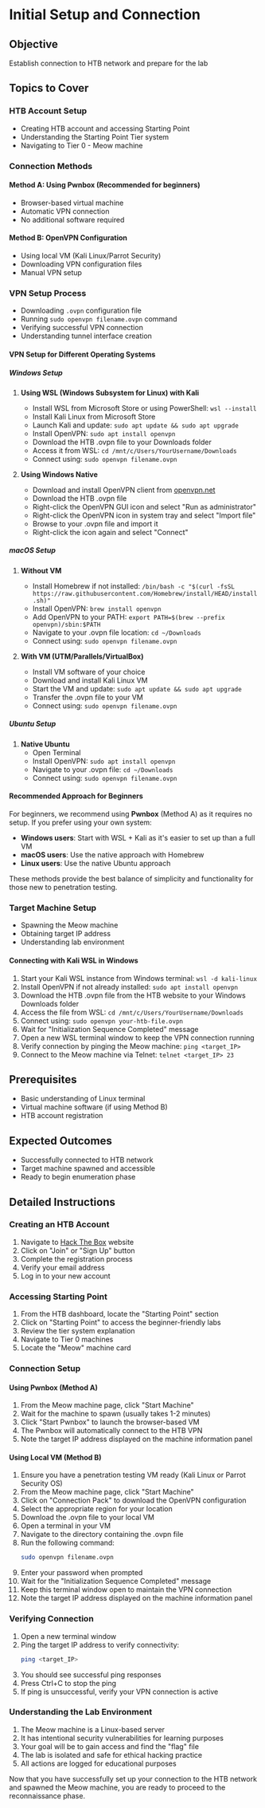 # Initial Setup and Connection

## Objective
Establish connection to HTB network and prepare for the lab

## Topics to Cover

### HTB Account Setup
- Creating HTB account and accessing Starting Point
- Understanding the Starting Point Tier system
- Navigating to Tier 0 - Meow machine

### Connection Methods

#### Method A: Using Pwnbox (Recommended for beginners)
- Browser-based virtual machine
- Automatic VPN connection
- No additional software required

#### Method B: OpenVPN Configuration
- Using local VM (Kali Linux/Parrot Security)
- Downloading VPN configuration files
- Manual VPN setup

### VPN Setup Process
- Downloading `.ovpn` configuration file
- Running `sudo openvpn filename.ovpn` command
- Verifying successful VPN connection
- Understanding tunnel interface creation

#### VPN Setup for Different Operating Systems

##### Windows Setup
1. **Using WSL (Windows Subsystem for Linux) with Kali**
   - Install WSL from Microsoft Store or using PowerShell: `wsl --install`
   - Install Kali Linux from Microsoft Store
   - Launch Kali and update: `sudo apt update && sudo apt upgrade`
   - Install OpenVPN: `sudo apt install openvpn`
   - Download the HTB .ovpn file to your Downloads folder
   - Access it from WSL: `cd /mnt/c/Users/YourUsername/Downloads`
   - Connect using: `sudo openvpn filename.ovpn`

2. **Using Windows Native**
   - Download and install OpenVPN client from [openvpn.net](https://openvpn.net/community-downloads/)
   - Download the HTB .ovpn file
   - Right-click the OpenVPN GUI icon and select "Run as administrator"
   - Right-click the OpenVPN icon in system tray and select "Import file"
   - Browse to your .ovpn file and import it
   - Right-click the icon again and select "Connect"

##### macOS Setup
1. **Without VM**
   - Install Homebrew if not installed: `/bin/bash -c "$(curl -fsSL https://raw.githubusercontent.com/Homebrew/install/HEAD/install.sh)"`
   - Install OpenVPN: `brew install openvpn`
   - Add OpenVPN to your PATH: `export PATH=$(brew --prefix openvpn)/sbin:$PATH`
   - Navigate to your .ovpn file location: `cd ~/Downloads`
   - Connect using: `sudo openvpn filename.ovpn`

2. **With VM (UTM/Parallels/VirtualBox)**
   - Install VM software of your choice
   - Download and install Kali Linux VM
   - Start the VM and update: `sudo apt update && sudo apt upgrade`
   - Transfer the .ovpn file to your VM
   - Connect using: `sudo openvpn filename.ovpn`

##### Ubuntu Setup
1. **Native Ubuntu**
   - Open Terminal
   - Install OpenVPN: `sudo apt install openvpn`
   - Navigate to your .ovpn file: `cd ~/Downloads`
   - Connect using: `sudo openvpn filename.ovpn`

#### Recommended Approach for Beginners

For beginners, we recommend using **Pwnbox** (Method A) as it requires no setup. If you prefer using your own system:

- **Windows users**: Start with WSL + Kali as it's easier to set up than a full VM
- **macOS users**: Use the native approach with Homebrew
- **Linux users**: Use the native Ubuntu approach

These methods provide the best balance of simplicity and functionality for those new to penetration testing.

### Target Machine Setup
- Spawning the Meow machine
- Obtaining target IP address
- Understanding lab environment

#### Connecting with Kali WSL in Windows
1. Start your Kali WSL instance from Windows terminal: `wsl -d kali-linux`
2. Install OpenVPN if not already installed: `sudo apt install openvpn`
3. Download the HTB .ovpn file from the HTB website to your Windows Downloads folder
4. Access the file from WSL: `cd /mnt/c/Users/YourUsername/Downloads`
5. Connect using: `sudo openvpn your-htb-file.ovpn`
6. Wait for "Initialization Sequence Completed" message
7. Open a new WSL terminal window to keep the VPN connection running
8. Verify connection by pinging the Meow machine: `ping <target_IP>`
9. Connect to the Meow machine via Telnet: `telnet <target_IP> 23`

## Prerequisites
- Basic understanding of Linux terminal
- Virtual machine software (if using Method B)
- HTB account registration

## Expected Outcomes
- Successfully connected to HTB network
- Target machine spawned and accessible
- Ready to begin enumeration phase

## Detailed Instructions

### Creating an HTB Account
1. Navigate to [Hack The Box](https://www.hackthebox.com/) website
2. Click on "Join" or "Sign Up" button
3. Complete the registration process
4. Verify your email address
5. Log in to your new account

### Accessing Starting Point
1. From the HTB dashboard, locate the "Starting Point" section
2. Click on "Starting Point" to access the beginner-friendly labs
3. Review the tier system explanation
4. Navigate to Tier 0 machines
5. Locate the "Meow" machine card

### Connection Setup

#### Using Pwnbox (Method A)
1. From the Meow machine page, click "Start Machine"
2. Wait for the machine to spawn (usually takes 1-2 minutes)
3. Click "Start Pwnbox" to launch the browser-based VM
4. The Pwnbox will automatically connect to the HTB VPN
5. Note the target IP address displayed on the machine information panel

#### Using Local VM (Method B)
1. Ensure you have a penetration testing VM ready (Kali Linux or Parrot Security OS)
2. From the Meow machine page, click "Start Machine"
3. Click on "Connection Pack" to download the OpenVPN configuration
4. Select the appropriate region for your location
5. Download the .ovpn file to your local VM
6. Open a terminal in your VM
7. Navigate to the directory containing the .ovpn file
8. Run the following command:
   ```bash
   sudo openvpn filename.ovpn
   ```
9. Enter your password when prompted
10. Wait for the "Initialization Sequence Completed" message
11. Keep this terminal window open to maintain the VPN connection
12. Note the target IP address displayed on the machine information panel

### Verifying Connection
1. Open a new terminal window
2. Ping the target IP address to verify connectivity:
   ```bash
   ping <target_IP>
   ```
3. You should see successful ping responses
4. Press Ctrl+C to stop the ping
5. If ping is unsuccessful, verify your VPN connection is active

### Understanding the Lab Environment
1. The Meow machine is a Linux-based server
2. It has intentional security vulnerabilities for learning purposes
3. Your goal will be to gain access and find the "flag" file
4. The lab is isolated and safe for ethical hacking practice
5. All actions are logged for educational purposes

Now that you have successfully set up your connection to the HTB network and spawned the Meow machine, you are ready to proceed to the reconnaissance phase.
